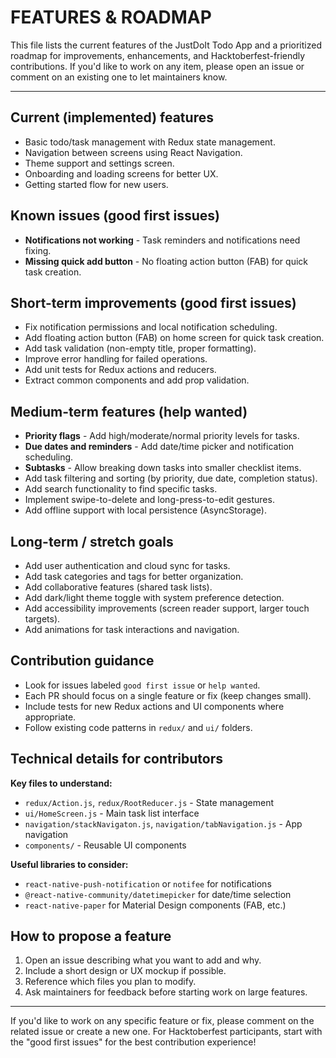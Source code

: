 # FEATURES & ROADMAP

This file lists the current features of the JustDoIt Todo App and a prioritized roadmap for improvements, enhancements, and Hacktoberfest-friendly contributions. If you'd like to work on any item, please open an issue or comment on an existing one to let maintainers know.

---

## Current (implemented) features
- Basic todo/task management with Redux state management.
- Navigation between screens using React Navigation.
- Theme support and settings screen.
- Onboarding and loading screens for better UX.
- Getting started flow for new users.

## Known issues (good first issues)
- **Notifications not working** - Task reminders and notifications need fixing.
- **Missing quick add button** - No floating action button (FAB) for quick task creation.

## Short-term improvements (good first issues)
- Fix notification permissions and local notification scheduling.
- Add floating action button (FAB) on home screen for quick task creation.
- Add task validation (non-empty title, proper formatting).
- Improve error handling for failed operations.
- Add unit tests for Redux actions and reducers.
- Extract common components and add prop validation.

## Medium-term features (help wanted)
- **Priority flags** - Add high/moderate/normal priority levels for tasks.
- **Due dates and reminders** - Add date/time picker and notification scheduling.
- **Subtasks** - Allow breaking down tasks into smaller checklist items.
- Add task filtering and sorting (by priority, due date, completion status).
- Add search functionality to find specific tasks.
- Implement swipe-to-delete and long-press-to-edit gestures.
- Add offline support with local persistence (AsyncStorage).

## Long-term / stretch goals
- Add user authentication and cloud sync for tasks.
- Add task categories and tags for better organization.
- Add collaborative features (shared task lists).
- Add dark/light theme toggle with system preference detection.
- Add accessibility improvements (screen reader support, larger touch targets).
- Add animations for task interactions and navigation.

## Contribution guidance
- Look for issues labeled `good first issue` or `help wanted`.
- Each PR should focus on a single feature or fix (keep changes small).
- Include tests for new Redux actions and UI components where appropriate.
- Follow existing code patterns in `redux/` and `ui/` folders.

## Technical details for contributors
**Key files to understand:**
- `redux/Action.js`, `redux/RootReducer.js` - State management
- `ui/HomeScreen.js` - Main task list interface  
- `navigation/stackNavigaton.js`, `navigation/tabNavigation.js` - App navigation
- `components/` - Reusable UI components

**Useful libraries to consider:**
- `react-native-push-notification` or `notifee` for notifications
- `@react-native-community/datetimepicker` for date/time selection
- `react-native-paper` for Material Design components (FAB, etc.)

## How to propose a feature
1. Open an issue describing what you want to add and why.
2. Include a short design or UX mockup if possible.
3. Reference which files you plan to modify.
4. Ask maintainers for feedback before starting work on large features.

---

If you'd like to work on any specific feature or fix, please comment on the related issue or create a new one. For Hacktoberfest participants, start with the "good first issues" for the best contribution experience!
